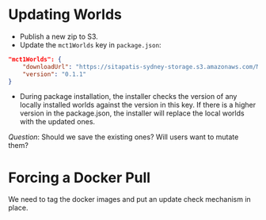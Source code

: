 # Updating Worlds

-   Publish a new zip to S3.
-   Update the `mct1Worlds` key in `package.json`:

```json
"mct1Worlds": {
    "downloadUrl": "https://sitapatis-sydney-storage.s3.amazonaws.com/MCT1/mct1-worlds-0.1.1.zip",
    "version": "0.1.1"
}
```

-   During package installation, the installer checks the version of any locally installed worlds against the version in this key. If there is a higher version in the package.json, the installer will replace the local worlds with the updated ones.

_Question_: Should we save the existing ones? Will users want to mutate them?

# Forcing a Docker Pull

We need to tag the docker images and put an update check mechanism in place.
